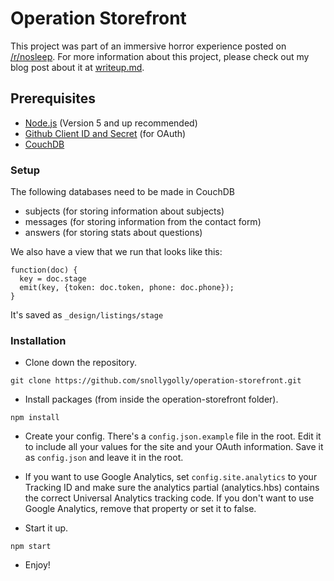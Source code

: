# Operation Storefront
This project was part of an immersive horror experience posted on [/r/nosleep](https://www.reddit.com/r/nosleep/).  For more information about this project, please check out my blog post about it at [writeup.md](https://github.com/snollygolly/operation-storefront/blob/master/writeup.md).

## Prerequisites
* [Node.js](https://nodejs.org/en/) (Version 5 and up recommended)
* [Github Client ID and Secret](https://github.com/settings/developers) (for OAuth)
* [CouchDB](http://couchdb.apache.org/)

### Setup

The following databases need to be made in CouchDB

* subjects (for storing information about subjects)
* messages (for storing information from the contact form)
* answers (for storing stats about questions)

We also have a view that we run that looks like this:
```
function(doc) {
  key = doc.stage
  emit(key, {token: doc.token, phone: doc.phone});
}
```

It's saved as `_design/listings/stage`

### Installation

* Clone down the repository.
```
git clone https://github.com/snollygolly/operation-storefront.git
```

* Install packages (from inside the operation-storefront folder).
```
npm install
```

* Create your config.  There's a `config.json.example` file in the root.  Edit it to include all your values for the site and your OAuth information.  Save it as `config.json` and leave it in the root.

* If you want to use Google Analytics, set `config.site.analytics` to your Tracking ID and make sure the analytics partial (analytics.hbs) contains the correct Universal Analytics tracking code.  If you don't want to use Google Analytics, remove that property or set it to false.

* Start it up.
```
npm start
```

* Enjoy!
